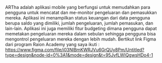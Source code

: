 ARTha adalah aplikasi mobile yang berfungsi untuk memudahkan para pengguna untuk mencatat dan me-monitor pengeluaran dan pemasukkan mereka. Aplikasi ini menampilkan status keuangan dari data pengguna berupa saldo yang dimiliki, jumlah pengeluaran, jumlah pemasukan, dan lain-lain. Aplikasi ini juga memiliki fitur budgeting dimana pengguna dapat memetakan pengeluaran mereka dalam sebulan sehingga pengguna bisa mengontrol pengeluaran mereka dengan lebih mudah.
Bertikut link Figma dari program Raion Academy yang saya ikuti : https://www.figma.com/file/i03NlBmKWRJVu6GrQUy8Pm/Untitled?type=design&node-id=0%3A1&mode=design&t=95JvfLWIQgwsHDo4-1

